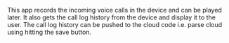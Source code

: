 This app records the incoming voice calls in the device and can be played later.
It also gets the call log history from the device and display it to the user.
The call log history can be pushed to the cloud code i.e. parse cloud using hitting the save button.
